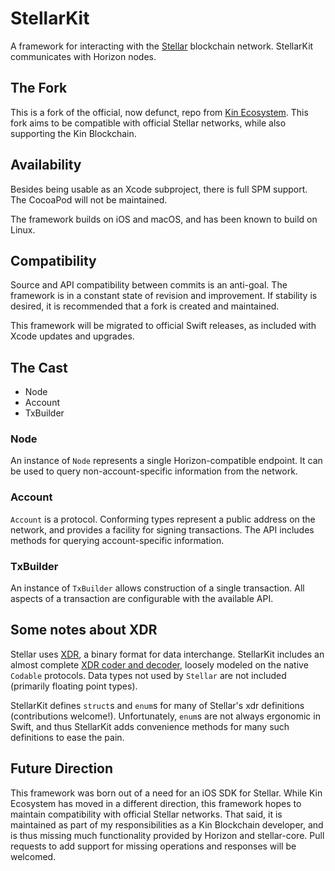 # StellarKit

A framework for interacting with the [Stellar](https://www.stellar.org) blockchain network.  StellarKit communicates with Horizon nodes.

## The Fork

This is a fork of the official, now defunct, repo from [Kin Ecosystem](https://github.com/kinecosystem/StellarKit).  This fork aims to be compatible with official Stellar networks, while also supporting the Kin Blockchain.

## Availability

Besides being usable as an Xcode subproject, there is full SPM support.  The CocoaPod will not be maintained.

The framework builds on iOS and macOS, and has been known to build on Linux.

## Compatibility

Source and API compatibility between commits is an anti-goal.  The framework is in a constant state of revision and improvement.  If stability is desired, it is recommended that a fork is created and maintained.

This framework will be migrated to official Swift releases, as included with Xcode updates and upgrades.

## The Cast

- Node
- Account
- TxBuilder

### Node
An instance of `Node` represents a single Horizon-compatible endpoint.  It can be used to query non-account-specific information from the network.

### Account
`Account` is a protocol.  Conforming types represent a public address on the network, and provides a facility for signing transactions.  The API includes methods for querying account-specific information.

### TxBuilder
An instance of `TxBuilder` allows construction of a single transaction.  All aspects of a transaction are configurable with the available API.

## Some notes about XDR

Stellar uses [XDR](https://tools.ietf.org/html/rfc4506), a binary format for data interchange.  StellarKit includes an almost complete [XDR coder and decoder](https://github.com/avi-kik/StellarKit/blob/master/StellarKit/source/XDRCodable.swift), loosely modeled on the native `Codable` protocols.  Data types not used by `Stellar` are not included (primarily floating point types).

StellarKit defines `struct`s and `enum`s for many of Stellar's xdr definitions (contributions welcome!).  Unfortunately, `enum`s are not always ergonomic in Swift, and thus StellarKit adds convenience methods for many such definitions to ease the pain.

## Future Direction

This framework was born out of a need for an iOS SDK for Stellar.  While Kin Ecosystem has moved in a different direction, this framework hopes to maintain compatibility with official Stellar networks.  That said, it is maintained as part of my responsibilities as a Kin Blockchain developer, and is thus missing much functionality provided by Horizon and stellar-core.  Pull requests to add support for missing operations and responses will be welcomed.
